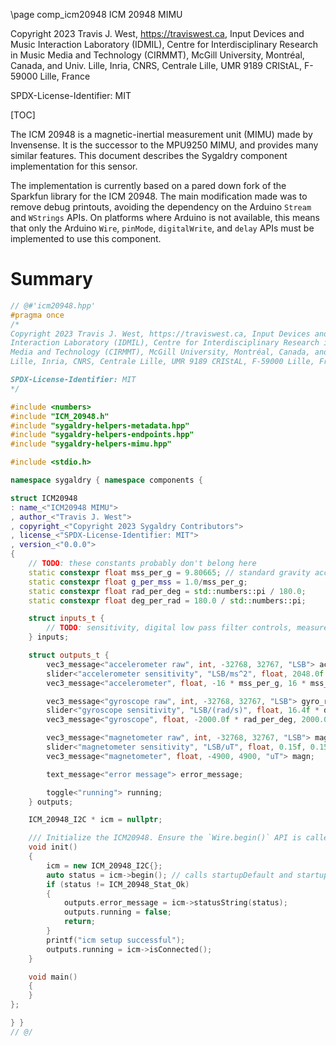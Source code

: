 \page comp_icm20948 ICM 20948 MIMU

Copyright 2023 Travis J. West, https://traviswest.ca, Input Devices and Music
Interaction Laboratory (IDMIL), Centre for Interdisciplinary Research in Music
Media and Technology (CIRMMT), McGill University, Montréal, Canada, and Univ.
Lille, Inria, CNRS, Centrale Lille, UMR 9189 CRIStAL, F-59000 Lille, France

SPDX-License-Identifier: MIT

[TOC]

The ICM 20948 is a magnetic-inertial measurement unit (MIMU) made by
Invensense. It is the successor to the MPU9250 MIMU, and provides many similar
features. This document describes the Sygaldry component implementation for
this sensor.

The implementation is currently based on a pared down fork of the Sparkfun
library for the ICM 20948. The main modification made was to remove debug
printouts, avoiding the dependency on the Arduino `Stream` and `WStrings` APIs.
On platforms where Arduino is not available, this means that only the Arduino
`Wire`, `pinMode`, `digitalWrite`, and `delay` APIs must be implemented to use
this component.

# Summary

```cpp
// @#'icm20948.hpp'
#pragma once
/*
Copyright 2023 Travis J. West, https://traviswest.ca, Input Devices and Music
Interaction Laboratory (IDMIL), Centre for Interdisciplinary Research in Music
Media and Technology (CIRMMT), McGill University, Montréal, Canada, and Univ.
Lille, Inria, CNRS, Centrale Lille, UMR 9189 CRIStAL, F-59000 Lille, France

SPDX-License-Identifier: MIT
*/

#include <numbers>
#include "ICM_20948.h"
#include "sygaldry-helpers-metadata.hpp"
#include "sygaldry-helpers-endpoints.hpp"
#include "sygaldry-helpers-mimu.hpp"

#include <stdio.h>

namespace sygaldry { namespace components {

struct ICM20948
: name_<"ICM20948 MIMU">
, author_<"Travis J. West">
, copyright_<"Copyright 2023 Sygaldry Contributors">
, license_<"SPDX-License-Identifier: MIT">
, version_<"0.0.0">
{
    // TODO: these constants probably don't belong here
    static constexpr float mss_per_g = 9.80665; // standard gravity according to Wikipedia, citing the International Bureau of Weights and Measures
    static constexpr float g_per_mss = 1.0/mss_per_g;
    static constexpr float rad_per_deg = std::numbers::pi / 180.0;
    static constexpr float deg_per_rad = 180.0 / std::numbers::pi;

    struct inputs_t {
        // TODO: sensitivity, digital low pass filter controls, measurement rate, etc.
    } inputs;

    struct outputs_t {
        vec3_message<"accelerometer raw", int, -32768, 32767, "LSB"> accl_raw;
        slider<"accelerometer sensitivity", "LSB/ms^2", float, 2048.0f * g_per_mss, 16384.0f * g_per_mss, 16384.0f * g_per_mss> accl_sensitivity;
        vec3_message<"accelerometer", float, -16 * mss_per_g, 16 * mss_per_g, "ms^2"> accl;

        vec3_message<"gyroscope raw", int, -32768, 32767, "LSB"> gyro_raw;
        slider<"gyroscope sensitivity", "LSB/(rad/s)", float, 16.4f * deg_per_rad, 131.0f * deg_per_rad, 131.0f * deg_per_rad> gyro_sensitivity;
        vec3_message<"gyroscope", float, -2000.0f * rad_per_deg, 2000.0f * rad_per_deg, "rad/s"> gyro;

        vec3_message<"magnetometer raw", int, -32768, 32767, "LSB"> magn_raw;
        slider<"magnetometer sensitivity", "LSB/uT", float, 0.15f, 0.15f, 0.15f> magn_sensitivity;
        vec3_message<"magnetometer", float, -4900, 4900, "uT"> magn;

        text_message<"error message"> error_message;

        toggle<"running"> running;
    } outputs;

    ICM_20948_I2C * icm = nullptr;

    /// Initialize the ICM20948. Ensure the `Wire.begin()` API is called before this subroutine runs.
    void init()
    {
        icm = new ICM_20948_I2C{};
        auto status = icm->begin(); // calls startupDefault and startupMagnetometer
        if (status != ICM_20948_Stat_Ok)
        {
            outputs.error_message = icm->statusString(status);
            outputs.running = false;
            return;
        }
        printf("icm setup successful");
        outputs.running = icm->isConnected();
    }

    void main()
    {
    }
};

} }
// @/
```
